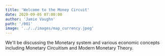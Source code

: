 ```yaml
---
title: 'Welcome to the Money Circuit'
date: 2020-09-05 07:00:00
author: 'Jamie Vaughn'
path: '/001'
image: '../../images/map_currency.jpeg'
---
```


We'll be discussing the Monetary system and various economic concepts including Monetary Circuitism and Modern Monetary Theory.